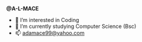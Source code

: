 **@A-L-MACE**
- 👀 I’m interested in Coding 
- 🌱 I’m currently studying Computer Science (Bsc)
- 📫 adamace99@yahoo.com
